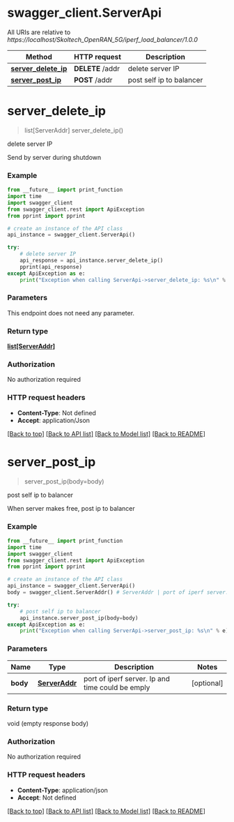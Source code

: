 # swagger_client.ServerApi

All URIs are relative to *https://localhost/Skoltech_OpenRAN_5G/iperf_load_balancer/1.0.0*

Method | HTTP request | Description
------------- | ------------- | -------------
[**server_delete_ip**](ServerApi.md#server_delete_ip) | **DELETE** /addr | delete server IP
[**server_post_ip**](ServerApi.md#server_post_ip) | **POST** /addr | post self ip to balancer

# **server_delete_ip**
> list[ServerAddr] server_delete_ip()

delete server IP

Send by server during shutdown

### Example
```python
from __future__ import print_function
import time
import swagger_client
from swagger_client.rest import ApiException
from pprint import pprint

# create an instance of the API class
api_instance = swagger_client.ServerApi()

try:
    # delete server IP
    api_response = api_instance.server_delete_ip()
    pprint(api_response)
except ApiException as e:
    print("Exception when calling ServerApi->server_delete_ip: %s\n" % e)
```

### Parameters
This endpoint does not need any parameter.

### Return type

[**list[ServerAddr]**](ServerAddr.md)

### Authorization

No authorization required

### HTTP request headers

 - **Content-Type**: Not defined
 - **Accept**: application/Json

[[Back to top]](#) [[Back to API list]](../README.md#documentation-for-api-endpoints) [[Back to Model list]](../README.md#documentation-for-models) [[Back to README]](../README.md)

# **server_post_ip**
> server_post_ip(body=body)

post self ip to balancer

When server makes free, post ip to balancer

### Example
```python
from __future__ import print_function
import time
import swagger_client
from swagger_client.rest import ApiException
from pprint import pprint

# create an instance of the API class
api_instance = swagger_client.ServerApi()
body = swagger_client.ServerAddr() # ServerAddr | port of iperf server. Ip and time could be emply (optional)

try:
    # post self ip to balancer
    api_instance.server_post_ip(body=body)
except ApiException as e:
    print("Exception when calling ServerApi->server_post_ip: %s\n" % e)
```

### Parameters

Name | Type | Description  | Notes
------------- | ------------- | ------------- | -------------
 **body** | [**ServerAddr**](ServerAddr.md)| port of iperf server. Ip and time could be emply | [optional] 

### Return type

void (empty response body)

### Authorization

No authorization required

### HTTP request headers

 - **Content-Type**: application/json
 - **Accept**: Not defined

[[Back to top]](#) [[Back to API list]](../README.md#documentation-for-api-endpoints) [[Back to Model list]](../README.md#documentation-for-models) [[Back to README]](../README.md)

